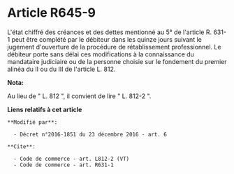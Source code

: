 # Article R645-9

L'état chiffré des créances et des dettes mentionné au 5° de l'article R. 631-1 peut être complété par le débiteur dans les
quinze jours suivant le jugement d'ouverture de la procédure de rétablissement professionnel. Le débiteur porte sans délai
ces modifications à la connaissance du mandataire judiciaire ou de la personne choisie sur le fondement du premier alinéa du
II ou du III de l'article L. 812.

**Nota:**

Au lieu de " L. 812 ", il convient de lire " L. 812-2 ".

**Liens relatifs à cet article**

	**Modifié par**:

	  - Décret n°2016-1851 du 23 décembre 2016 - art. 6

	**Cite**:

	  - Code de commerce - art. L812-2 (VT)
	  - Code de commerce - art. R631-1
